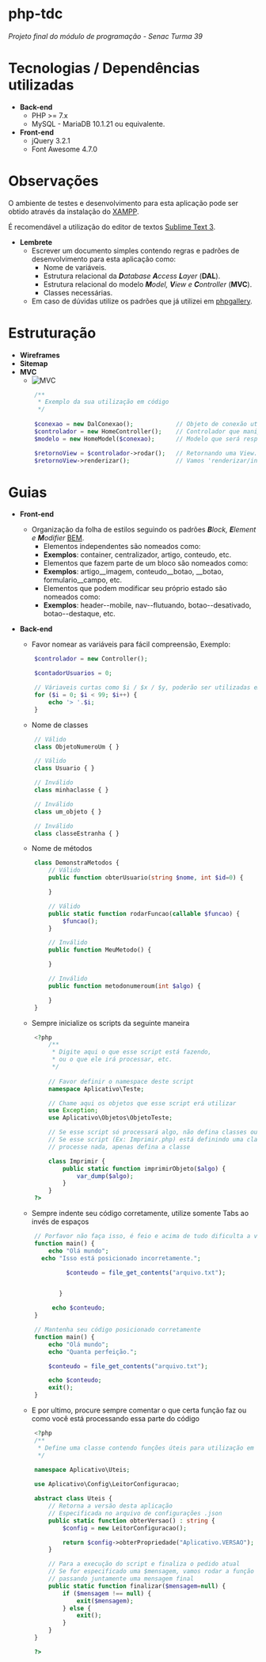 # php-tdc
###### Projeto final do módulo de programação - Senac Turma 39

# Tecnologias / Dependências utilizadas

* **Back-end**
	* PHP >= 7.x
	* MySQL - MariaDB 10.1.21 ou equivalente.
* **Front-end**
	* jQuery 3.2.1
	* Font Awesome 4.7.0

# Observações

O ambiente de testes e desenvolvimento para esta aplicação pode ser obtido através da instalação do [XAMPP](https://www.apachefriends.org/pt_br/download.html).

É recomendável a utilização do editor de textos [Sublime Text 3](https://sublimetext.com/3).

* **Lembrete** 
	* Escrever um documento simples contendo regras e padrões de desenvolvimento para esta aplicação como:
		* Nome de variáveis.
		* Estrutura relacional da ***D**atabase **A**ccess **L**ayer* (**DAL**).
		* Estrutura relacional do modelo ***M**odel, **V**iew e **C**ontroller* (**MVC**).
		* Classes necessárias.
	* Em caso de dúvidas utilize os padrões que já utilizei em [phpgallery](https://github.com/Kubinyete/phpgallery).

# Estruturação

* **Wireframes**
* **Sitemap**
* **MVC**
	* ![MVC](https://i.stack.imgur.com/Rk9Kr.png)
	```php
		/**
		 * Exemplo da sua utilização em código
		 */
			
		$conexao = new DalConexao();            // Objeto de conexão utilizado para conectar ao banco de dados.
		$controlador = new HomeController();    // Controlador que manipulará um modelo com base no pedido recebido.
		$modelo = new HomeModel($conexao);      // Modelo que será responsável por conectar ao banco, obter informações e retornar uma View contendo estas informações necessárias.

		$retornoView = $controlador->rodar();   // Retornando uma View.
		$retornoView->renderizar();             // Vamos 'renderizar/incluir' a resposta recebida para que o usuário veja a página.
	```

# Guias

* **Front-end**
	* Organização da folha de estilos seguindo os padrões ***B**lock, **E**lement e **M**odifier* [BEM](http://getbem.com/introduction/).
		* Elementos independentes são nomeados como:
		* **Exemplos**: container, centralizador, artigo, conteudo, etc.
		* Elementos que fazem parte de um bloco são nomeados como:
		* **Exemplos**: artigo__imagem, conteudo__botao, __botao, formulario__campo, etc.
		* Elementos que podem modificar seu próprio estado são nomeados como:
		* **Exemplos**: header--mobile, nav--flutuando, botao--desativado, botao--destaque, etc.
* **Back-end**
	* Favor nomear as variáveis para fácil compreensão, Exemplo:
	```php
		$controlador = new Controller();

		$contadorUsuarios = 0;

		// Váriaveis curtas como $i / $x / $y, poderão ser utilizadas em loops / for
		for ($i = 0; $i < 99; $i++) {
			echo '> '.$i;
		}
	```
	* Nome de classes
	```php
		// Válido
		class ObjetoNumeroUm { }

		// Válido
		class Usuario { }

		// Inválido
		class minhaclasse { }

		// Inválido
		class um_objeto { }

		// Inválido
		class classeEstranha { }
	```

	* Nome de métodos
	```php
		class DemonstraMetodos {
			// Válido
			public function obterUsuario(string $nome, int $id=0) {

			}

			// Válido
			public static function rodarFuncao(callable $funcao) {
				$funcao();
			}

			// Inválido
			public function MeuMetodo() { 

			}

			// Inválido
			public function metodonumeroum(int $algo) {

			}
		}
	```

	* Sempre inicialize os scripts da seguinte maneira
	```php
		<?php
			/**
			 * Digite aqui o que esse script está fazendo,
			 * ou o que ele irá processar, etc.
			 */
			
			// Favor definir o namespace deste script
			namespace Aplicativo\Teste;

			// Chame aqui os objetos que esse script erá utilizar
			use Exception;
			use Aplicativo\Objetos\ObjetoTeste;

			// Se esse script só processará algo, não defina classes ou estruturas,
			// Se esse script (Ex: Imprimir.php) está definindo uma classe, então não
			// processe nada, apenas defina a classe

			class Imprimir {
				public static function imprimirObjeto($algo) {
					var_dump($algo);
				}
			}
		?>
	```

	* Sempre indente seu código corretamente, utilize somente Tabs ao invés de espaços
	```php
		// Porfavor não faça isso, é feio e acima de tudo dificulta a visualização e compreensão do código.
		function main() {
			echo "Olá mundo";
		  echo "Isso está posicionado incorretamente.";

		         $conteudo = file_get_contents("arquivo.txt");


		       }

		     echo $conteudo;
		}

		// Mantenha seu código posicionado corretamente
		function main() {
			echo "Olá mundo";
			echo "Quanta perfeição.";

			$conteudo = file_get_contents("arquivo.txt");

			echo $conteudo;
			exit();
		}
	```

	* E por ultimo, procure sempre comentar o que certa função faz ou como você está processando essa parte do código
	```php
		<?php
		/**
		 * Define uma classe contendo funções úteis para utilização em todo o projeto.
		 */
		
		namespace Aplicativo\Uteis;

		use Aplicativo\Config\LeitorConfiguracao;

		abstract class Uteis {
			// Retorna a versão desta aplicação
			// Especificada no arquivo de configurações .json
			public static function obterVersao() : string {
				$config = new LeitorConfiguracao();

				return $config->obterPropriedade("Aplicativo.VERSAO");
			}

			// Para a execução do script e finaliza o pedido atual
			// Se for especificado uma $mensagem, vamos rodar a função exit()
			// passando juntamente uma mensagem final
			public static function finalizar($mensagem=null) {
				if ($mensagem !== null) {
					exit($mensagem);
				} else {
					exit();
				}
			}
		}

		?>
	```